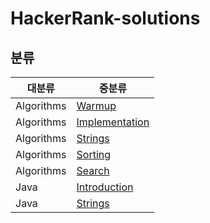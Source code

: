 # HackerRank-solutions

## 분류
|대분류|중분류|
|---|---|
|Algorithms|[Warmup](https://github.com/kim-junghun/HackerRank-solutions/tree/master/Practice/Algorithms/Warmup)|
|Algorithms|[Implementation](https://github.com/kim-junghun/HackerRank-solutions/tree/master/Practice/Algorithms/Implementation)|
|Algorithms|[Strings](https://github.com/kim-junghun/HackerRank-solutions/tree/master/Practice/Algorithms/Strings)|
|Algorithms|[Sorting](https://github.com/kim-junghun/HackerRank-solutions/tree/master/Practice/Algorithms/Sorting)|
|Algorithms|[Search](https://github.com/kim-junghun/HackerRank-solutions/tree/master/Practice/Algorithms/Search)|
|Java|[Introduction](https://github.com/kim-junghun/HackerRank-solutions/tree/master/Practice/Java/Introduction)|
|Java|[Strings](https://github.com/kim-junghun/HackerRank-solutions/tree/master/Practice/Java/Strings)|
